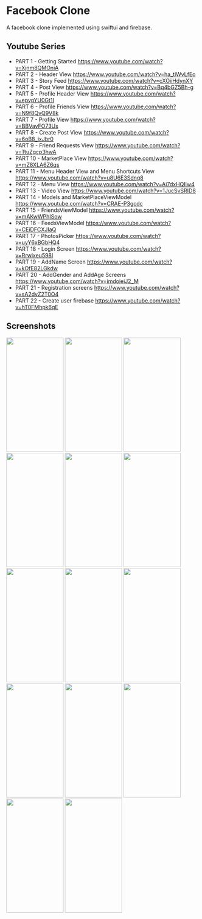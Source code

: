 # Facebook Clone
A facebook clone implemented using swiftui and firebase.
## Youtube Series
* PART 1 - Getting Started https://www.youtube.com/watch?v=Xjnm8QMOniA
* PART 2 - Header View https://www.youtube.com/watch?v=ha_tlWvLfEo
* PART 3 - Story Feed https://www.youtube.com/watch?v=cXOiiHdynXY
* PART 4 - Post View https://www.youtube.com/watch?v=Bq4bGZ5Bh-g
* PART 5 - Profile Header View https://www.youtube.com/watch?v=epvpYU0Gt1I
* PART 6 - Profile Friends View https://www.youtube.com/watch?v=N9f8QvQ9V8k
* PART 7 - Profile View https://www.youtube.com/watch?v=BBVavFO73Us
* PART 8 - Create Post View https://www.youtube.com/watch?v=6oB8_ixJbr0
* PART 9 - Friend Requests View https://www.youtube.com/watch?v=TtuZgcp3hwA
* PART 10 - MarketPlace View https://www.youtube.com/watch?v=mZ8XLA6Z6qs
* PART 11 - Menu Header View and Menu Shortcuts View https://www.youtube.com/watch?v=u8U6E3Sdng8
* PART 12 - Menu View https://www.youtube.com/watch?v=Ai7dxHQIIw4
* PART 13 - Video View https://www.youtube.com/watch?v=1JucSvSRID8
* PART 14 - Models and MarketPlaceViewModel https://www.youtube.com/watch?v=CRAE-P3gcdc
* PART 15 - FriendsViewModel https://www.youtube.com/watch?v=mAKwWPhISow
* PART 16 - FeedsViewModel https://www.youtube.com/watch?v=CEiDFCXJIaQ
* PART 17 - PhotosPicker https://www.youtube.com/watch?v=uyY6xBGbHQ4
* PART 18 - Login Screen https://www.youtube.com/watch?v=Rrwixeu598I
* PART 19 - AddName Screen https://www.youtube.com/watch?v=kOfE82LGkdw
* PART 20 - AddGender and AddAge Screens https://www.youtube.com/watch?v=imdoieiJ2_M
* PART 21 - Registration screens https://www.youtube.com/watch?v=sA2dvZ2T0O4
* PART 22 - Create user firebase https://www.youtube.com/watch?v=hT0FMhpk6qE
## Screenshots
<Img height=300 width=150 src="https://github.com/omarthamri/FacebookClone/assets/39087448/4da98499-47f7-4d80-b4c4-a335c7872522"> <Img height=300 width=150 src="https://github.com/omarthamri/FacebookClone/assets/39087448/9e65f6a2-0f8b-455d-b61a-bcf475d4e2e2"> <Img height=300 width=150 src="https://github.com/omarthamri/FacebookClone/assets/39087448/adec630b-81db-4c67-8960-f9ffa13be969"> <Img height=300 width=150 src="https://github.com/omarthamri/FacebookClone/assets/39087448/55e7f1a6-a4c3-42c7-ae09-8e7daa87b0f0"> <Img height=300 width=150 src="https://github.com/omarthamri/FacebookClone/assets/39087448/11b29b10-658f-43a9-a092-8adfbe381a02"> <Img height=300 width=150 src="https://github.com/omarthamri/FacebookClone/assets/39087448/40efbaaf-1582-4fc3-93c9-833520e2ec46"> <Img height=300 width=150 src="https://github.com/omarthamri/FacebookClone/assets/39087448/9b0da407-16d6-4785-956f-d4894f0a1ad6"> <Img height=300 width=150 src="https://github.com/omarthamri/FacebookClone/assets/39087448/d069b225-da04-47ed-9133-3ae916138394"> <Img height=300 width=150 src="https://github.com/omarthamri/FacebookClone/assets/39087448/3f23b782-ea24-4ca3-b4cd-b5cf60670ed4"> <Img height=300 width=150 src="https://github.com/omarthamri/FacebookClone/assets/39087448/19679e59-5a99-4834-95ac-1bf9b511d250"> <Img height=300 width=150 src="https://github.com/omarthamri/FacebookClone/assets/39087448/dd4677d8-8ff8-45c3-be9a-458839da85e7"> <Img height=300 width=150 src="https://github.com/omarthamri/FacebookClone/assets/39087448/46833170-7c1d-4f6b-bde0-b56865dc7a74"> <Img height=300 width=150 src="https://github.com/omarthamri/FacebookClone/assets/39087448/a5f01419-92ff-4a46-9cc7-152ee27c52e4"> <Img height=300 width=150 src="https://github.com/omarthamri/FacebookClone/assets/39087448/71c9f86a-6325-444d-a403-fc60df422c1e">
